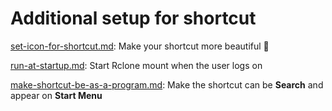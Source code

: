 # Additional setup for shortcut

[set-icon-for-shortcut.md](set-icon-for-shortcut.md "mention"): Make your shortcut more beautiful 🥴

[run-at-startup.md](run-at-startup.md "mention"): Start Rclone mount when the user logs on

[make-shortcut-be-as-a-program.md](make-shortcut-be-as-a-program.md "mention"): Make the shortcut can be **Search** and appear on **Start Menu**
